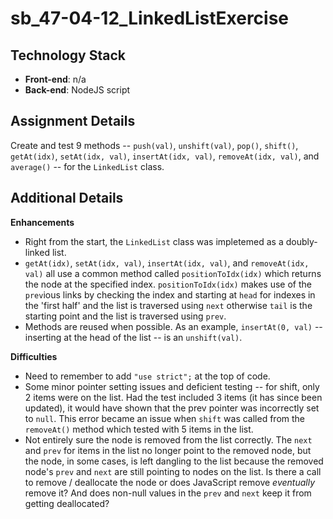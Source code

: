 # sb_47-04-12_LinkedListExercise
 
## Technology Stack
- **Front-end**: n/a
- **Back-end**: NodeJS script

## Assignment Details

Create and test 9 methods -- `push(val)`, `unshift(val)`, `pop()`, `shift()`, `getAt(idx)`,  `setAt(idx, val)`, `insertAt(idx, val)`, `removeAt(idx, val)`, and `average()` --  for the `LinkedList` class.

## Additional Details

**Enhancements**
- Right from the start, the `LinkedList` class was impletemed as a doubly-linked list. 
- `getAt(idx)`, `setAt(idx, val)`, `insertAt(idx, val)`, and `removeAt(idx, val)` all use a common method called `positionToIdx(idx)` which returns the node at the specified index. `positionToIdx(idx)` makes use of the `prev`ious links by checking the index and starting at `head` for indexes in the 'first half' and the list is traversed using `next` otherwise `tail` is the starting point and the list is traversed using `prev`.
- Methods are reused when possible. As an example, `insertAt(0, val)` -- inserting at the head of the list -- is an `unshift(val)`.

**Difficulties**
- Need to remember to add `"use strict";` at the top of code. 
- Some minor pointer setting issues and deficient testing -- for shift, only 2 items were on the list. Had the test included 3 items (it has since been updated), it would have shown that the prev pointer was incorrectly set to `null`. This error became an issue when `shift` was called from the `removeAt()` method which tested with 5 items in the list.
- Not entirely sure the node is removed from the list correctly. The `next` and `prev` for items in the list no longer point to the removed node, but the node, in some cases, is left dangling to the list because the removed node's `prev` and `next` are still pointing to nodes on the list. Is there a call to remove / deallocate the node or does JavaScript remove *eventually* remove it? And does non-null values in the `prev` and `next` keep it from getting deallocated?

